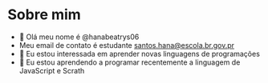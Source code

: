 # Sobre mim
- 👋 Olá meu nome é @hanabeatrys06
- Meu email de contato é estudante santos.hana@escola.br.gov.pr
- 🌱 Eu estou interessada em aprender novas linguagens de programações 
- 💞️ Eu estou aprendendo a programar recentemente a linguagem de JavaScript e Scrath

